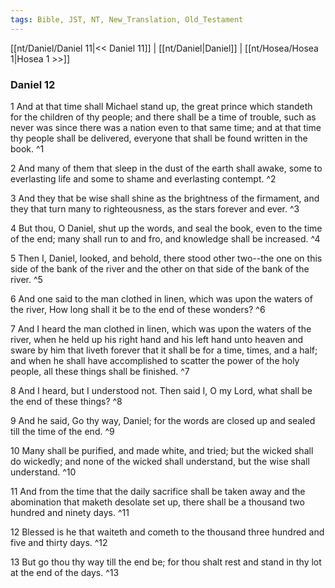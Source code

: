 ```yaml
---
tags: Bible, JST, NT, New_Translation, Old_Testament
---
```


[[nt/Daniel/Daniel 11|<< Daniel 11]] | [[nt/Daniel|Daniel]] | [[nt/Hosea/Hosea 1|Hosea 1 >>]]

### Daniel 12

1 And at that time shall Michael stand up, the great prince which standeth for the children of thy people; and there shall be a time of trouble, such as never was since there was a nation even to that same time; and at that time thy people shall be delivered, everyone that shall be found written in the book.  ^1

2 And many of them that sleep in the dust of the earth shall awake, some to everlasting life and some to shame and everlasting contempt.  ^2

3 And they that be wise shall shine as the brightness of the firmament, and they that turn many to righteousness, as the stars forever and ever.  ^3

4 But thou, O Daniel, shut up the words, and seal the book, even to the time of the end; many shall run to and fro, and knowledge shall be increased.  ^4

5 Then I, Daniel, looked, and behold, there stood other two\--the one on this side of the bank of the river and the other on that side of the bank of the river.  ^5

6 And one said to the man clothed in linen, which was upon the waters of the river, How long shall it be to the end of these wonders?  ^6

7 And I heard the man clothed in linen, which was upon the waters of the river, when he held up his right hand and his left hand unto heaven and sware by him that liveth forever that it shall be for a time, times, and a half; and when he shall have accomplished to scatter the power of the holy people, all these things shall be finished.  ^7

8 And I heard, but I understood not. Then said I, O my Lord, what shall be the end of these things?  ^8

9 And he said, Go thy way, Daniel; for the words are closed up and sealed till the time of the end.  ^9

10 Many shall be purified, and made white, and tried; but the wicked shall do wickedly; and none of the wicked shall understand, but the wise shall understand.  ^10

11 And from the time that the daily sacrifice shall be taken away and the abomination that maketh desolate set up, there shall be a thousand two hundred and ninety days.  ^11

12 Blessed is he that waiteth and cometh to the thousand three hundred and five and thirty days.  ^12

13 But go thou thy way till the end be; for thou shalt rest and stand in thy lot at the end of the days.  ^13

 
